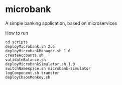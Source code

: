 # microbank
A simple banking application, based on microservices

How to run

```
cd scripts
deployMicrobank.sh 2.6
deployMicrobankManager.sh 1.6
createAccounts.sh
validateBalance.sh
deployMicrobankSimulator.sh 1.0
switchNamespace.sh microbank-simulator
logComponent.sh transfer
deployChaosMonkey.sh
```